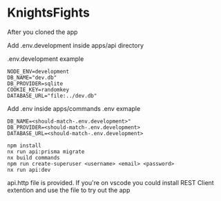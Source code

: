 # KnightsFights

After you cloned the app

Add .env.development inside apps/api directory

.env.development example
```
NODE_ENV=development
DB_NAME="dev.db"
DB_PROVIDER=sqlite
COOKIE_KEY=randomkey
DATABASE_URL="file:../dev.db"
```

Add .env inside apps/commands
.env exmaple
```
DB_NAME=<should-match-.env.development>"
DB_PROVIDER=<should-match-.env.development>
DATABASE_URL=<should-match-.env.development>  
```

```
npm install
nx run api:prisma migrate
nx build commands
npm run create-superuser <username> <email> <password>
nx run api:dev
```
api.http file is provided. If you're on vscode you could install REST Client extention and use the file to try out the app


